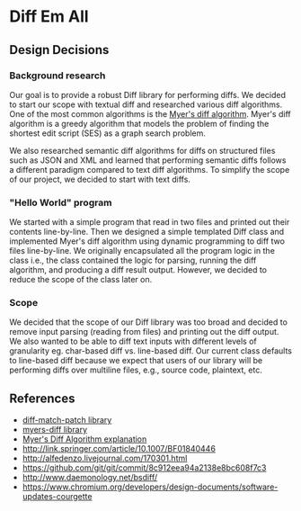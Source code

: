 # Diff Em All

## Design Decisions

### Background research

Our goal is to provide a robust Diff library for performing diffs. We decided to start our scope with textual diff and researched various diff algorithms. One of the most common algorithms is the [Myer's diff algorithm](https://blog.jcoglan.com/2017/02/12/the-myers-diff-algorithm-part-1/). Myer's diff algorithm is a greedy algorithm that models the problem of finding the shortest edit script (SES) as a graph search problem.

We also researched semantic diff algorithms for diffs on structured files such as JSON and XML and learned that performing semantic diffs follows a different paradigm compared to text diff algorithms. To simplify the scope of our project, we decided to start with text diffs.

### "Hello World" program

We started with a simple program that read in two files and printed out their contents line-by-line. Then we designed a simple templated Diff class and implemented Myer's diff algorithm using dynamic programming to diff two files line-by-line. We originally encapsulated all the program logic in the class i.e., the class contained the logic for parsing, running the diff algorithm, and producing a diff result output. However, we decided to reduce the scope of the class later on.

### Scope

We decided that the scope of our Diff library was too broad and decided to remove input parsing (reading from files) and printing out the diff output. We also wanted to be able to diff text inputs with different levels of granularity eg. char-based diff vs. line-based diff. Our current class defaults to line-based diff because we expect that users of our library will be performing diffs over multiline files, e.g., source code, plaintext, etc.


## References
- [diff-match-patch library](https://github.com/google/diff-match-patch)
- [myers-diff library](https://github.com/gritzko/myers-diff)
- [Myer's Diff Algorithm explanation](https://blog.jcoglan.com/2017/02/12/the-myers-diff-algorithm-part-1/)
- http://link.springer.com/article/10.1007/BF01840446
- http://alfedenzo.livejournal.com/170301.html
- https://github.com/git/git/commit/8c912eea94a2138e8bc608f7c3
- http://www.daemonology.net/bsdiff/
- https://www.chromium.org/developers/design-documents/software-updates-courgette
